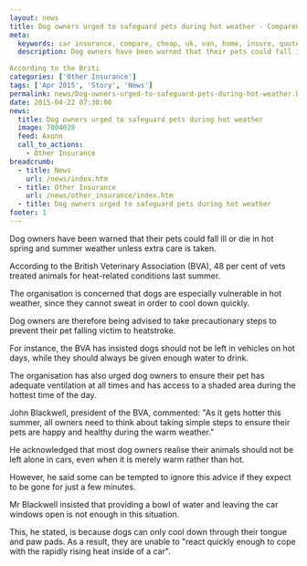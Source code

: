 ```yaml
---
layout: news
title: Dog owners urged to safeguard pets during hot weather - Compareni.com
meta:
  keywords: car insurance, compare, cheap, uk, van, home, insure, quotes, online, comparison, bike, loans, life
  description: Dog owners have been warned that their pets could fall ill or die in hot spring and summer weather unless extra care is taken.

According to the Briti
categories: ['Other Insurance']
tags: ['Apr 2015', 'Story', 'News']
permalink: news/Dog-owners-urged-to-safeguard-pets-during-hot-weather.htm
date: 2015-04-22 07:30:00
news:
  title: Dog owners urged to safeguard pets during hot weather
  image: 7004039
  feed: Axonn
  call_to_actions:
    - Other Insurance
breadcrumb:
  - title: News
    url: /news/index.htm
  - title: Other Insurance
    url: /news/other_insurance/index.htm
  - title: Dog owners urged to safeguard pets during hot weather
footer: 1
---
```


Dog owners have been warned that their pets could fall ill or die in hot spring and summer weather unless extra care is taken.

According to the British Veterinary Association (BVA), 48 per cent of vets treated animals for heat-related conditions last summer.

The organisation is concerned that dogs are especially vulnerable in hot weather, since they cannot sweat in order to cool down quickly.

Dog owners are therefore being advised to take precautionary steps to prevent their pet falling victim to heatstroke.

For instance, the BVA has insisted dogs should not be left in vehicles on hot days, while they should always be given enough water to drink.

The organisation has also urged dog owners to ensure their pet has adequate ventilation at all times and has access to a shaded area during the hottest time of the day.

John Blackwell, president of the BVA, commented: &quot;As it gets hotter this summer, all owners need to think about taking simple steps to ensure their pets are happy and healthy during the warm weather.&quot;

He acknowledged that most dog owners realise their animals should not be left alone in cars, even when it is merely warm rather than hot.

However, he said some can be tempted to ignore this advice if they expect to be gone for just a few minutes.

Mr Blackwell insisted that providing a bowl of water and leaving the car windows open is not enough in this situation.

This, he stated, is because dogs can only cool down through their tongue and paw pads. As&nbsp;a result, they are unable to &quot;react quickly enough to cope with the rapidly rising heat inside of a car&quot;.
